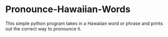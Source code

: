 # Pronounce-Hawaiian-Words
This simple python program takes in a Hawaiian word or phrase and prints out the correct way to pronounce it.
